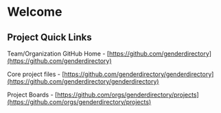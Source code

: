 # Welcome

## Project Quick Links

Team/Organization GitHub Home - [https://github.com/genderdirectory](https://github.com/genderdirectory)

Core project files - [https://github.com/genderdirectory/genderdirectory](https://github.com/genderdirectory/genderdirectory)

Project Boards - [https://github.com/orgs/genderdirectory/projects](https://github.com/orgs/genderdirectory/projects)
